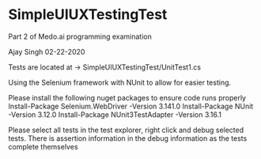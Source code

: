 # SimpleUIUXTestingTest
Part 2 of Medo.ai programming examination 

Ajay Singh
02-22-2020

Tests are located at -> SimpleUIUXTestingTest/UnitTest1.cs

Using the Selenium framework with NUnit to allow for easier testing.

Please install the following nuget packages to ensure code runs properly
  Install-Package Selenium.WebDriver -Version 3.141.0
  Install-Package NUnit -Version 3.12.0
  Install-Package NUnit3TestAdapter -Version 3.16.1
  
Please select all tests in the test explorer, right click and debug selected tests. There is assertion information in the debug information
as the tests complete themselves

